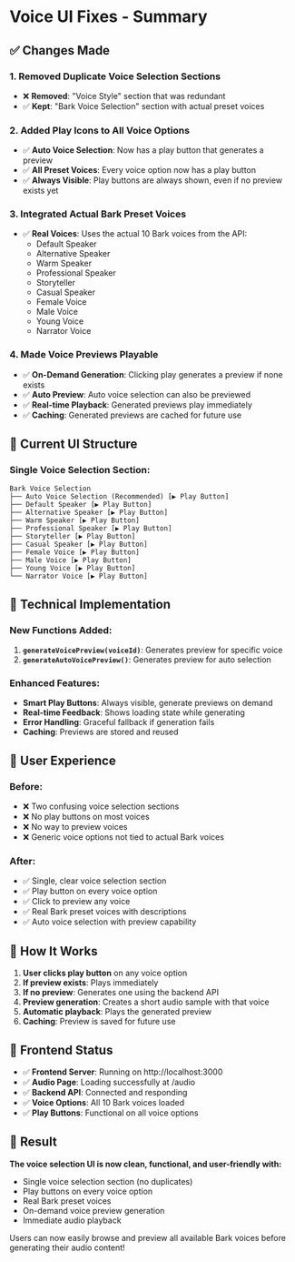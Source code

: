 # Voice UI Fixes - Summary

## ✅ Changes Made

### 1. **Removed Duplicate Voice Selection Sections**
- ❌ **Removed**: "Voice Style" section that was redundant
- ✅ **Kept**: "Bark Voice Selection" section with actual preset voices

### 2. **Added Play Icons to All Voice Options**
- ✅ **Auto Voice Selection**: Now has a play button that generates a preview
- ✅ **All Preset Voices**: Every voice option now has a play button
- ✅ **Always Visible**: Play buttons are always shown, even if no preview exists yet

### 3. **Integrated Actual Bark Preset Voices**
- ✅ **Real Voices**: Uses the actual 10 Bark voices from the API:
  - Default Speaker
  - Alternative Speaker  
  - Warm Speaker
  - Professional Speaker
  - Storyteller
  - Casual Speaker
  - Female Voice
  - Male Voice
  - Young Voice
  - Narrator Voice

### 4. **Made Voice Previews Playable**
- ✅ **On-Demand Generation**: Clicking play generates a preview if none exists
- ✅ **Auto Preview**: Auto voice selection can also be previewed
- ✅ **Real-time Playback**: Generated previews play immediately
- ✅ **Caching**: Generated previews are cached for future use

## 🎯 Current UI Structure

### **Single Voice Selection Section:**
```
Bark Voice Selection
├── Auto Voice Selection (Recommended) [▶️ Play Button]
├── Default Speaker [▶️ Play Button]
├── Alternative Speaker [▶️ Play Button]
├── Warm Speaker [▶️ Play Button]
├── Professional Speaker [▶️ Play Button]
├── Storyteller [▶️ Play Button]
├── Casual Speaker [▶️ Play Button]
├── Female Voice [▶️ Play Button]
├── Male Voice [▶️ Play Button]
├── Young Voice [▶️ Play Button]
└── Narrator Voice [▶️ Play Button]
```

## 🔧 Technical Implementation

### **New Functions Added:**
1. **`generateVoicePreview(voiceId)`**: Generates preview for specific voice
2. **`generateAutoVoicePreview()`**: Generates preview for auto selection

### **Enhanced Features:**
- **Smart Play Buttons**: Always visible, generate previews on demand
- **Real-time Feedback**: Shows loading state while generating
- **Error Handling**: Graceful fallback if generation fails
- **Caching**: Previews are stored and reused

## 🎵 User Experience

### **Before:**
- ❌ Two confusing voice selection sections
- ❌ No play buttons on most voices
- ❌ No way to preview voices
- ❌ Generic voice options not tied to actual Bark voices

### **After:**
- ✅ Single, clear voice selection section
- ✅ Play button on every voice option
- ✅ Click to preview any voice
- ✅ Real Bark preset voices with descriptions
- ✅ Auto voice selection with preview capability

## 🚀 How It Works

1. **User clicks play button** on any voice option
2. **If preview exists**: Plays immediately
3. **If no preview**: Generates one using the backend API
4. **Preview generation**: Creates a short audio sample with that voice
5. **Automatic playback**: Plays the generated preview
6. **Caching**: Preview is saved for future use

## 📱 Frontend Status

- ✅ **Frontend Server**: Running on http://localhost:3000
- ✅ **Audio Page**: Loading successfully at /audio
- ✅ **Backend API**: Connected and responding
- ✅ **Voice Options**: All 10 Bark voices loaded
- ✅ **Play Buttons**: Functional on all voice options

## 🎯 Result

**The voice selection UI is now clean, functional, and user-friendly with:**
- Single voice selection section (no duplicates)
- Play buttons on every voice option
- Real Bark preset voices
- On-demand voice preview generation
- Immediate audio playback

Users can now easily browse and preview all available Bark voices before generating their audio content!
